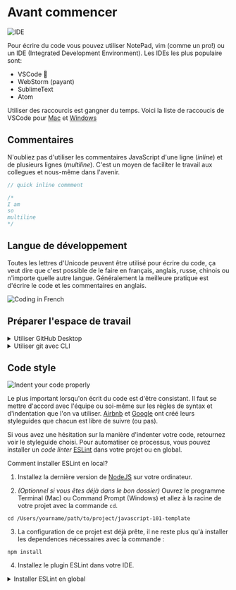 # Avant commencer

![IDE](http://www.commitstrip.com/wp-content/uploads/2015/04/Strip-Ce-que-le-codeur-detest-dans-lIDE-650-final.jpg)

Pour écrire du code vous pouvez utiliser NotePad, vim (comme un pro!) ou un IDE (Integrated Development Environment).
Les IDEs les plus populaire sont:

+ VSCode 💖
+ WebStorm (payant)
+ SublimeText
+ Atom

Utiliser des raccourcis est gangner du temps. Voici la liste de raccoucis de VSCode pour [Mac](https://code.visualstudio.com/shortcuts/keyboard-shortcuts-macos.pdf) et [Windows](https://code.visualstudio.com/shortcuts/keyboard-shortcuts-windows.pdf)


## Commentaires

N'oubliez pas d'utiliser les commentaires JavaScript d'une ligne (*inline*) et de plusieurs lignes (*multiline*). C'est un moyen de faciliter le travail aux collegues et nous-même dans l'avenir.

```js
// quick inline commment

/*
I am 
so
multiline
*/

```

## Langue de développement

Toutes les lettres d'Unicode peuvent être utilisé pour écrire du code, ça veut dire que c'est possible de le faire en français, anglais, russe, chinois ou n'importe quelle autre langue.
Généralement la meilleure pratique est d'écrire le code et les commentaires en anglais.

![Coding in French](http://www.commitstrip.com/wp-content/uploads/2015/08/Strip-à-la-française-650-final.jpg)


## Préparer l'espace de travail

<details>
<summary>Utiliser GitHub Desktop</summary>

1. Connectez-vous sur <https://github.com>.

2. Installez [git](https://git-scm.com/book/fr/v2) sur votre ordinateur : <https://git-scm.com/book/fr/v2/Démarrage-rapide-Installation-de-Git>.

3. Téléchargez et installez l'application Github Desktop : <https://desktop.github.com/>.

4. Lancez l'application Github Desktop, connectez-vous avec votre compte GitHub.

5. Créez un nouveau projet *privé* et publiez-le.

6. Ajoutez l’utilisateur `anas7asia` en tant que collaborateur: https://github.com/YOUR_USER_NAME/YOUR_PROJECT_NAME/settings/collaboration

> A la fin de chaque cours n'oubliez pas de [faire un commit et l'envoyer sur le serveur GitHub](https://help.github.com/desktop/guides/contributing-to-projects/committing-and-reviewing-changes-to-your-project/).

</details>


<details>
<summary>Utiliser git avec CLI</summary>

1. Installez [git](https://git-scm.com/book/fr/v2) sur votre ordinateur : <https://git-scm.com/book/fr/v2/Démarrage-rapide-Installation-de-Git>

2. Connectez-vous sur <https://github.com>.

3. [Créez un nouveau projet](https://help.github.com/articles/create-a-repo/) **privé** et **sans** README.md.

4. Sur votre ordinateur allez dans un dossier où vous voulez placez votre projet à l'aide de [CLI](https://www.w3schools.com/whatis/whatis_cli.asp) :
```
cd path/to/your/folder/
```

5. Dans le dossier choisi clonez le projet Github `javascript-101-template` :
```
git clone https://github.com/anas7asia/javascript-101-template.git
```

6. Rentrez dans votre dossier :
```
cd javascript-101-template
```

7. Changez l'origin du projet en éxécutant les commandes suivantes une par une. **Attention**, utilisez l'adresse du projet que vous venez de créer au lieu de *URL_TO_YOUR_GITHUB_REPO.git*
```
git remote rename origin upstream
git remote add origin URL_TO_YOUR_GITHUB_REPO.git
git push -u origin master
```

8. Ajoutez l’utilisateur `anas7asia` en tant que collaborateur: https://github.com/YOUR_USER_NAME/YOUR_PROJECT_NAME/settings/collaboration


A la fin de chaque cours n'oubliez pas de faire un commit et l'envoyer sur le serveur GitHub
```
// dans votre projet
git add .
git commit -m "YOUR COMMIT NAME"
git push origin master
```
</details>


## Code style

![Indent your code properly](http://www.commitstrip.com/wp-content/uploads/2013/02/Strips-Indentation-600-final.jpg)

Le plus important lorsqu'on écrit du code est d'être consistant. Il faut se mettre d'accord avec l'équipe ou soi-même sur les règles de syntax et d'indentation que l'on va utiliser.
[Airbnb](https://github.com/airbnb/javascript) et [Google](https://google.github.io/styleguide/jsguide.html) ont créé leurs styleguides que chacun est libre de suivre (ou pas). 

Si vous avez une hésitation sur la manière d'indenter votre code, retournez voir le styleguide choisi.
Pour automatiser ce processus, vous pouvez installer un *code linter* [ESLint](https://eslint.org/) dans votre projet ou en global.

Comment installer ESLint en local?

1. Installez la dernière version de [NodeJS](https://nodejs.org/en/download/) sur votre ordinateur.

2. *(Optionnel si vous êtes déjà dans le bon dossier)* Ouvrez le programme Terminal (Mac) ou Command Prompt (Windows) et allez à la racine de votre projet avec la commande `cd`.
```
cd /Users/yourname/path/to/project/javascript-101-template
```

3. La configuration de ce projet est déjà prête, il ne reste plus qu'à installer les dependences nécessaires avec la commande :
```
npm install
```

4. Installez le plugin ESLint dans votre IDE.

<details>
<summary>
Installer ESLint en global
</summary>

Comment [installer ESLint en global](https://medium.com/@davidchristophersally/how-to-set-up-eslint-in-vscode-globally-253f25fbaff9) (pour utiliser les mêmes reglès sur tous vos projets) et l'utiliser avec VSCode?

1. Installez la dernière version de [NodeJS](https://nodejs.org/en/download/) sur votre ordinateur.

2. Installez les modules eslint et les règles Airbnb
```
npm install --global eslint eslint-config-airbnb-base eslint-plugin-import
```

3. Créez le ficher de config ESLint
```
touch .eslintrc
```

4. Ouvrez ce fichier 
<!-- 4.1 Avec vim
```
vi .eslintrc
```
4.2 Ou avec VSCode
Dans VSCode ouvrez [*Command Palette*](https://code.visualstudio.com/docs/getstarted/userinterface#_command-palette) en appuyant Ctrl+Shift+P (Windows) ou (Cmnd+Shift+P) et choisissez "Shell Command: Install 'code' command in PATH command".

Ensuite retournez sur le terminal et exécutez: 
```
code .eslintrc
``` -->

5. Ajoutez ce code dans le ficher et sauvegardez
```json
{
 "extends": "airbnb",
 "env": {
 "node": true,
 "es6": true,
 "jquery": true,
 "browser": true
 },
 "rules": { }
}
```

6. Installez l'extension ESLint dans la partie des [extensions sur VSCode](https://code.visualstudio.com/docs/editor/extension-gallery)
</details>